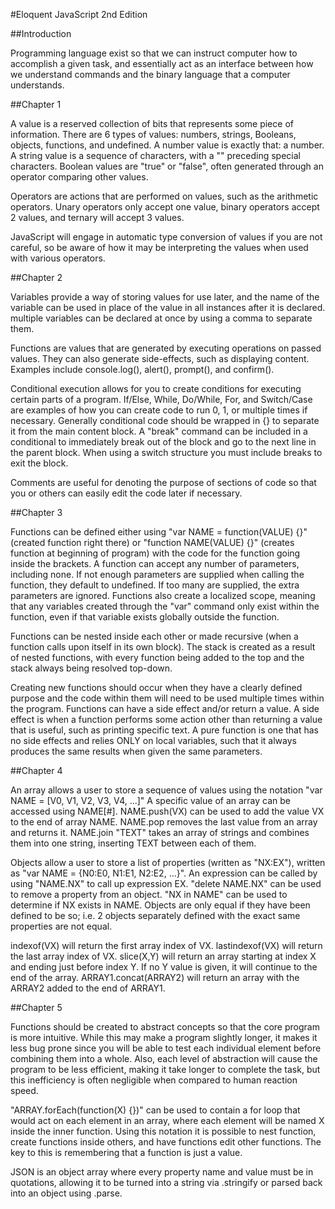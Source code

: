 #Eloquent JavaScript 2nd Edition

##Introduction

Programming language exist so that we can instruct computer how to accomplish a given task, and essentially act as an interface between how we understand commands and the binary language that a computer understands.

##Chapter 1

A value is a reserved collection of bits that represents some piece of information. There are 6 types of values: numbers, strings, Booleans, objects, functions, and undefined. A number value is exactly that: a number. A string value is a sequence of characters, with a "\" preceding special characters. Boolean values are "true" or "false", often generated through an operator comparing other values.

Operators are actions that are performed on values, such as the arithmetic operators. Unary operators only accept one value, binary operators accept 2 values, and ternary will accept 3 values.

JavaScript will engage in automatic type conversion of values if you are not careful, so be aware of how it may be interpreting the values when used with various operators.

##Chapter 2

Variables provide a way of storing values for use later, and the name of the variable can be used in place of the value in all instances after it is declared. multiple variables can be declared at once by using a comma to separate them.

Functions are values that are generated by executing operations on passed values. They can also generate side-effects, such as displaying content. Examples include console.log(), alert(), prompt(), and confirm().

Conditional execution allows for you to create conditions for executing certain parts of a program. If/Else, While, Do/While, For, and Switch/Case are examples of how you can create code to run 0, 1, or multiple times if necessary. Generally conditional code should be wrapped in {} to separate it from the main content block. A "break" command can be included in a conditional to immediately break out of the block and go to the next line in the parent block. When using a switch structure you must include breaks to exit the block.

Comments are useful for denoting the purpose of sections of code so that you or others can easily edit the code later if necessary.

##Chapter 3

Functions can be defined either using "var NAME = function(VALUE) {}" (created function right there) or "function NAME(VALUE) {}" (creates function at beginning of program) with the code for the function going inside the brackets. A function can accept any number of parameters, including none. If not enough parameters are supplied when calling the function,  they default to undefined. If too many are supplied, the extra parameters are ignored. Functions also create a localized scope, meaning that any variables created through the "var" command only exist within the function, even if that variable exists globally outside the function.

Functions can be nested inside each other or made recursive (when a function calls upon itself in its own block). The stack is created as a result of nested functions, with every function being added to the top and the stack always being resolved top-down.

Creating new functions should occur when they have a clearly defined purpose and the code within them will need to be used multiple times within the program. Functions can have a side effect and/or return a value. A side effect is when a function performs some action other than returning a value that is useful, such as printing specific text. A pure function is one that has no side effects and relies ONLY on local variables, such that it always produces the same results when given the same parameters.

##Chapter 4

An array allows a user to store a sequence of values using the notation "var NAME = [V0, V1, V2, V3, V4, ...]" A specific value of an array can be accessed using NAME[#]. NAME.push(VX) can be used to add the value VX to the end of array NAME. NAME.pop removes the last value from an array and returns it. NAME.join "TEXT" takes an array of strings and combines them into one string, inserting TEXT between each of them.

Objects allow a user to store a list of properties (written as "NX:EX"), written as "var NAME = {N0:E0, N1:E1, N2:E2, ...}". An expression can be called by using "NAME.NX" to call up expression EX. "delete NAME.NX" can be used to remove a property from an object. "NX in NAME" can be used to determine if NX exists in NAME. Objects are only equal if they have been defined to be so; i.e. 2 objects separately defined with the exact same properties are not equal.

indexof(VX) will return the first array index of VX. lastindexof(VX) will return the last array index of VX. slice(X,Y) will return an array starting at index X and ending just before index Y. If no Y value is given, it will continue to the end of the array. ARRAY1.concat(ARRAY2) will return an array with the ARRAY2 added to the end of ARRAY1.

##Chapter 5

Functions should be created to abstract concepts so that the core program is more intuitive. While this may make a program slightly longer, it makes it less bug prone since you will be able to test each individual element before combining them into a whole. Also, each level of abstraction will cause the program to be less efficient, making it take longer to complete the task, but this inefficiency is often negligible when compared to human reaction speed.

"ARRAY.forEach(function(X) {})" can be used to contain a for loop that would act on each element in an array, where each element will be named X inside the inner function. Using this notation it is possible to nest function, create functions inside others, and have functions edit other functions. The key to this is remembering that a function is just a value.

JSON is an object array where every property name and value must be in quotations, allowing it to be turned into a string via .stringify or parsed back into an object using .parse.

